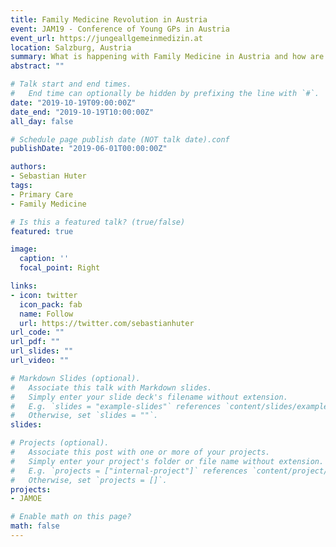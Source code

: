 ```yaml
---
title: Family Medicine Revolution in Austria
event: JAM19 - Conference of Young GPs in Austria
event_url: https://jungeallgemeinmedizin.at
location: Salzburg, Austria
summary: What is happening with Family Medicine in Austria and how are we leading that change?
abstract: ""

# Talk start and end times.
#   End time can optionally be hidden by prefixing the line with `#`.
date: "2019-10-19T09:00:00Z"
date_end: "2019-10-19T10:00:00Z"
all_day: false

# Schedule page publish date (NOT talk date).conf
publishDate: "2019-06-01T00:00:00Z"

authors: 
- Sebastian Huter
tags:
- Primary Care
- Family Medicine

# Is this a featured talk? (true/false)
featured: true

image:
  caption: ''
  focal_point: Right

links:
- icon: twitter
  icon_pack: fab
  name: Follow
  url: https://twitter.com/sebastianhuter
url_code: ""
url_pdf: ""
url_slides: ""
url_video: ""

# Markdown Slides (optional).
#   Associate this talk with Markdown slides.
#   Simply enter your slide deck's filename without extension.
#   E.g. `slides = "example-slides"` references `content/slides/example-slides.md`.
#   Otherwise, set `slides = ""`.
slides:

# Projects (optional).
#   Associate this post with one or more of your projects.
#   Simply enter your project's folder or file name without extension.
#   E.g. `projects = ["internal-project"]` references `content/project/deep-learning/index.md`.
#   Otherwise, set `projects = []`.
projects:
- JAMOE

# Enable math on this page?
math: false
---
```

